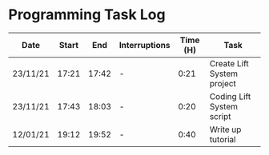 # Programming Task Log

Date | Start | End | Interruptions | Time (H) | Task
-----|-------|-----|---------------|----------|-----
23/11/21 | 17:21 | 17:42 | - | 0:21 | Create Lift System project
23/11/21 | 17:43 | 18:03 | - | 0:20 | Coding Lift System script
12/01/21 | 19:12 | 19:52 | - | 0:40 | Write up tutorial
